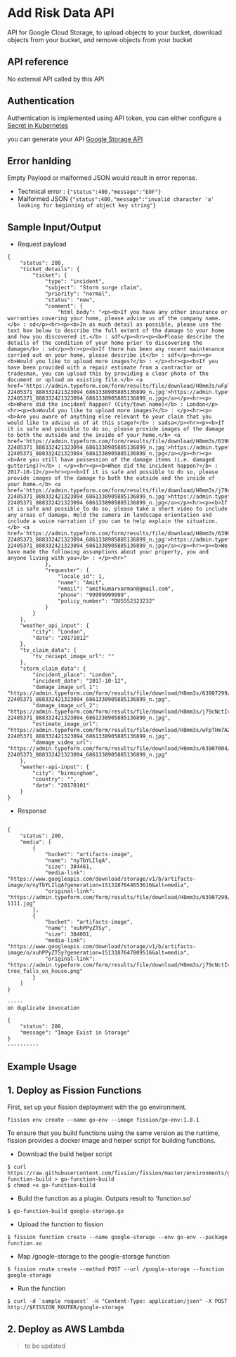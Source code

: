# Add Risk Data API

API for Google Cloud Storage, to upload objects to your bucket, download objects from your bucket, and remove objects from your bucket

## API reference

No external API called by this API


## Authentication

Authentication is implemented using API token, you can either configure a [Secret in Kubernetes](https://kubernetes.io/docs/concepts/configuration/secret/) 

you can generate your API [Google Storage API](https://cloud.google.com/storage/docs/json_api/v1/how-tos/authorizing)


## Error hanlding

Empty Payload or malformed JSON would result in error reponse.

- Technical error :  `{"status":400,"message":"EOF"}`
- Malformed JSON `{"status":400,"message":"invalid character 'a' looking for beginning of object key string"}`

## Sample Input/Output

- Request payload

```
{
	"status": 200,
	"ticket_details": {
		"ticket": {
			"type": "incident",
			"subject": "Storm surge claim",
			"priority": "normal",
			"status": "new",
			"comment": {
				"html_body": "<p><b>If you have any other insurance or warranties covering your home, please advise us of the company name.</b> : sd</p><hr><p><b>In as much detail as possible, please use the text box below to describe the full extent of the damage to your home and how you discovered it.</b> : sdf</p><hr><p><b>Please describe the details of the condition of your home prior to discovering the damage</b> : sd</p><hr><p><b>If there has been any recent maintenance carried out on your home, please describe it</b> : sdf</p><hr><p><b>Would you like to upload more images?</b> : </p><hr><p><b>If you have been provided with a repair estimate from a contractor or tradesman, you can upload this by providing a clear photo of the document or upload an existing file.</b> <a href='https://admin.typeform.com/form/results/file/download/H8mm3s/wFpTHm7AZVNO/913579797420-22405371_888332421323094_6861338905885136899_n.jpg'>https://admin.typeform.com/form/results/file/download/H8mm3s/wFpTHm7AZVNO/913579797420-22405371_888332421323094_6861338905885136899_n.jpg</a></p><hr><p><b>Where did the incident happen? (City/town name)</b> : London</p><hr><p><b>Would you like to upload more images?</b> : </p><hr><p><b>Are you aware of anything else relevant to your claim that you would like to advise us of at this stage?</b> : sadsa</p><hr><p><b>If it is safe and possible to do so, please provide images of the damage to both the outside and the inside of your home.</b> <a href='https://admin.typeform.com/form/results/file/download/H8mm3s/63907299/30ecfd753d05-22405371_888332421323094_6861338905885136899_n.jpg'>https://admin.typeform.com/form/results/file/download/H8mm3s/63907299/30ecfd753d05-22405371_888332421323094_6861338905885136899_n.jpg</a></p><hr><p><b>Are you still have possession of the damage items (i.e. damaged guttering)?</b> : </p><hr><p><b>When did the incident happen?</b> : 2017-10-12</p><hr><p><b>If it is safe and possible to do so, please provide images of the damage to both the outside and the inside of your home.</b> <a href='https://admin.typeform.com/form/results/file/download/H8mm3s/j79cNctIvogK/ab33a3a7524b-22405371_888332421323094_6861338905885136899_n.jpg'>https://admin.typeform.com/form/results/file/download/H8mm3s/j79cNctIvogK/ab33a3a7524b-22405371_888332421323094_6861338905885136899_n.jpg</a></p><hr><p><b>If it is safe and possible to do so, please take a short video to include any areas of damage. Hold the camera in landscape orientation and include a voice narration if you can to help explain the situation.</b> <a href='https://admin.typeform.com/form/results/file/download/H8mm3s/63907004/a870839fc865-22405371_888332421323094_6861338905885136899_n.jpg'>https://admin.typeform.com/form/results/file/download/H8mm3s/63907004/a870839fc865-22405371_888332421323094_6861338905885136899_n.jpg</a></p><hr><p><b>We have made the following assumptions about your property, you and anyone living with you</b> : </p><hr>"
			},
			"requester": {
				"locale_id": 1,
				"name": "Amit",
				"email": "amitkumarvarman@gmail.com",
				"phone": "99999999999",
				"policy_number": "DUSSS2323232"
			}
		}
	},
	"weather_api_input": {
		"city": "London",
		"date": "20171012"
	},
	"tv_claim_data": {
		"tv_reciept_image_url": ""
	},
	"storm_claim_data": {
		"incident_place": "London",
		"incident_date": "2017-10-12",
		"damage_image_url_1": "https://admin.typeform.com/form/results/file/download/H8mm3s/63907299/30ecfd753d05-22405371_888332421323094_6861338905885136899_n.jpg",
		"damage_image_url_2": "https://admin.typeform.com/form/results/file/download/H8mm3s/j79cNctIvogK/ab33a3a7524b-22405371_888332421323094_6861338905885136899_n.jpg",
		"estimate_image_url": "https://admin.typeform.com/form/results/file/download/H8mm3s/wFpTHm7AZVNO/913579797420-22405371_888332421323094_6861338905885136899_n.jpg",
		"damage_video_url": "https://admin.typeform.com/form/results/file/download/H8mm3s/63907004/a870839fc865-22405371_888332421323094_6861338905885136899_n.jpg"
	},
	"weather-api-input": {
		"city": "birmingham",
		"country": "",
		"date": "20170101"
	}
}
```
- Response

```

{
    "status": 200,
    "media": [
        {
            "bucket": "artifacts-image",
            "name": "nyTbYLIlqA",
            "size": 384461,
            "media-link": "https://www.googleapis.com/download/storage/v1/b/artifacts-image/o/nyTbYLIlqA?generation=1513187644653616&alt=media",
            "original-link": "https://admin.typeform.com/form/results/file/download/H8mm3s/63907299/f550ae20714c-1111.jpg"
        },
        {
            "bucket": "artifacts-image",
            "name": "xuhPPyZTSy",
            "size": 384001,
            "media-link": "https://www.googleapis.com/download/storage/v1/b/artifacts-image/o/xuhPPyZTSy?generation=1513187647809516&alt=media",
            "original-link": "https://admin.typeform.com/form/results/file/download/H8mm3s/j79cNctIvogK/b05201c8626b-tree_falls_on_house.png"
        }
    ]
}

-----
on duplicate invocation 

{
    "status": 208,
    "message": "Image Exist in Storage"
}
----------

```


## Example Usage

## 1.  Deploy as Fission Functions

First, set up your fission deployment with the go environment.

```
fission env create --name go-env --image fission/go-env:1.8.1
```

To ensure that you build functions using the same version as the
runtime, fission provides a docker image and helper script for
building functions.


- Download the build helper script

```
$ curl https://raw.githubusercontent.com/fission/fission/master/environments/go/builder/go-function-build > go-function-build
$ chmod +x go-function-build
```

- Build the function as a plugin. Outputs result to 'function.so'

`$ go-function-build google-storage.go`

- Upload the function to fission

`$ fission function create --name google-storage --env go-env --package function.so`

- Map /google-storage to the google-storage function

`$ fission route create --method POST --url /google-storage --function google-storage`

- Run the function

```$ curl -d `sample request` -H "Content-Type: application/json" -X POST http://$FISSION_ROUTER/google-storage```

## 2. Deploy as AWS Lambda

> to be updated
